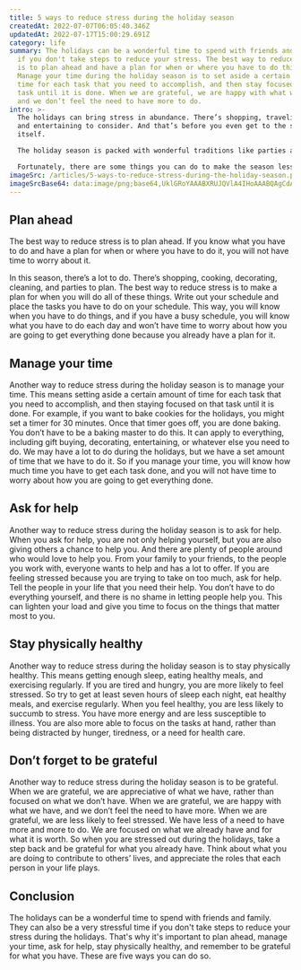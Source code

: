```yaml
---
title: 5 ways to reduce stress during the holiday season
createdAt: 2022-07-07T06:05:40.346Z
updatedAt: 2022-07-17T15:00:29.691Z
category: life
summary: The holidays can be a wonderful time to spend with friends and family
  if you don't take steps to reduce your stress. The best way to reduce stress
  is to plan ahead and have a plan for when or where you have to do things.
  Manage your time during the holiday season is to set aside a certain amount of
  time for each task that you need to accomplish, and then stay focused on that
  task until it is done. When we are grateful, we are happy with what we have,
  and we don’t feel the need to have more to do.
intro: >-
  The holidays can bring stress in abundance. There’s shopping, traveling
  and entertaining to consider. And that’s before you even get to the season
  itself. 

  The holiday season is packed with wonderful traditions like parties and family get-togethers. But it also brings its fair share of stressors, from spending time with extended relatives that you only see once a year to buying gifts for all those people and throwing together an elaborate party that your guests will talk about for years to come. 

  Fortunately, there are some things you can do to make the season less stressful. Stress is a natural response when we feel like our safety is threatened or our personal space has been invaded. When it comes to the holiday season, however, just about everything invokes stress as a response. So if you want to reduce the stress of this festive time of year, here are five ways you can do so:
imageSrc: /articles/5-ways-to-reduce-stress-during-the-holiday-season.png
imageSrcBase64: data:image/png;base64,UklGRoYAAABXRUJQVlA4IHoAAABQAgCdASoKAAoAAUAmJbACdLoAAwkZ264R94AA/u+Qk+5PojTCknsMHOgDrcLiA5o0eImVmHL4q983/auOCV/+s51f4sBCf5uTuSLujmijo2DY3KVAWV2gan/45x8y01CW9fY5omvU4Nfu/+cbfCZr18+f2bysDMFgAA==
---
```


## Plan ahead

The best way to reduce stress is to plan ahead. If you know what you have to do and have a plan for when or where you have to do it, you will not have time to worry about it.

In this season, there’s a lot to do. There’s shopping, cooking, decorating, cleaning, and parties to plan. The best way to reduce stress is to make a plan for when you will do all of these things. Write out your schedule and place the tasks you have to do on your schedule. This way, you will know when you have to do things, and if you have a busy schedule, you will know what you have to do each day and won’t have time to worry about how you are going to get everything done because you already have a plan for it.

## Manage your time

Another way to reduce stress during the holiday season is to manage your time. This means setting aside a certain amount of time for each task that you need to accomplish, and then staying focused on that task until it is done.
For example, if you want to bake cookies for the holidays, you might set a timer for 30 minutes. Once that timer goes off, you are done baking. You don’t have to be a baking master to do this. It can apply to everything, including gift buying, decorating, entertaining, or whatever else you need to do.
We may have a lot to do during the holidays, but we have a set amount of time that we have to do it. So if you manage your time, you will know how much time you have to get each task done, and you will not have time to worry about how you are going to get everything done.

## Ask for help

Another way to reduce stress during the holiday season is to ask for help. When you ask for help, you are not only helping yourself, but you are also giving others a chance to help you.
And there are plenty of people around who would love to help you. From your family to your friends, to the people you work with, everyone wants to help and has a lot to offer.
If you are feeling stressed because you are trying to take on too much, ask for help. Tell the people in your life that you need their help. You don’t have to do everything yourself, and there is no shame in letting people help you. This can lighten your load and give you time to focus on the things that matter most to you.

## Stay physically healthy

Another way to reduce stress during the holiday season is to stay physically healthy. This means getting enough sleep, eating healthy meals, and exercising regularly.
If you are tired and hungry, you are more likely to feel stressed. So try to get at least seven hours of sleep each night, eat healthy meals, and exercise regularly.
When you feel healthy, you are less likely to succumb to stress. You have more energy and are less susceptible to illness. You are also more able to focus on the tasks at hand, rather than being distracted by hunger, tiredness, or a need for health care.

## Don’t forget to be grateful

Another way to reduce stress during the holiday season is to be grateful. When we are grateful, we are appreciative of what we have, rather than focused on what we don’t have. When we are grateful, we are happy with what we have, and we don’t feel the need to have more.
When we are grateful, we are less likely to feel stressed. We have less of a need to have more and more to do. We are focused on what we already have and for what it is worth.
So when you are stressed out during the holidays, take a step back and be grateful for what you already have. Think about what you are doing to contribute to others’ lives, and appreciate the roles that each person in your life plays.

## Conclusion

The holidays can be a wonderful time to spend with friends and family. They can also be a very stressful time if you don't take steps to reduce your stress during the holidays. That's why it's important to plan ahead, manage your time, ask for help, stay physically healthy, and remember to be grateful for what you have. These are five ways you can do so.
